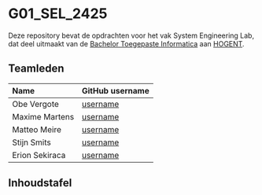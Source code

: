 # G01_SEL_2425

Deze repository bevat de opdrachten voor het vak System Engineering Lab, dat deel uitmaakt van de [Bachelor Toegepaste Informatica](https://www.hogent.be/opleidingen/bachelors/toegepaste-informatica/) aan [HOGENT](https://www.hogent.be/).

## Teamleden

| Name      | GitHub username                         |
| :-------- | :-------------------------------------- |
| Obe Vergote | [username](https://github.com/Abibelar) |
| Maxime Martens | [username](https://github.com/Thebluepigg) |
| Matteo Meire | [username](https://github.com/username) |
| Stijn Smits | [username](https://github.com/username) |
| Erion Sekiraca | [username](https://github.com/username) |

## Inhoudstafel

